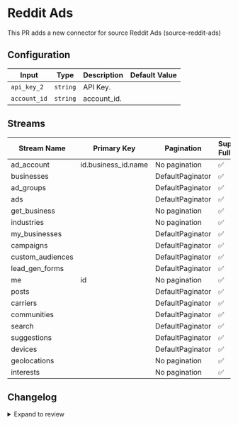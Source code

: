 # Reddit Ads
This PR adds a new connector for source Reddit Ads (source-reddit-ads)

## Configuration

| Input | Type | Description | Default Value |
|-------|------|-------------|---------------|
| `api_key_2` | `string` | API Key.  |  |
| `account_id` | `string` | account_id.  |  |

## Streams
| Stream Name | Primary Key | Pagination | Supports Full Sync | Supports Incremental |
|-------------|-------------|------------|---------------------|----------------------|
| ad_account | id.business_id.name | No pagination | ✅ |  ❌  |
| businesses |  | DefaultPaginator | ✅ |  ❌  |
| ad_groups |  | DefaultPaginator | ✅ |  ❌  |
| ads |  | DefaultPaginator | ✅ |  ❌  |
| get_business |  | No pagination | ✅ |  ❌  |
| industries |  | No pagination | ✅ |  ❌  |
| my_businesses |  | DefaultPaginator | ✅ |  ❌  |
| campaigns |  | DefaultPaginator | ✅ |  ❌  |
| custom_audiences |  | DefaultPaginator | ✅ |  ❌  |
| lead_gen_forms |  | DefaultPaginator | ✅ |  ❌  |
| me | id | No pagination | ✅ |  ❌  |
| posts |  | DefaultPaginator | ✅ |  ❌  |
| carriers |  | DefaultPaginator | ✅ |  ❌  |
| communities |  | DefaultPaginator | ✅ |  ❌  |
| search |  | DefaultPaginator | ✅ |  ❌  |
| suggestions |  | DefaultPaginator | ✅ |  ❌  |
| devices |  | DefaultPaginator | ✅ |  ❌  |
| geolocations |  | No pagination | ✅ |  ❌  |
| interests |  | No pagination | ✅ |  ❌  |

## Changelog

<details>
  <summary>Expand to review</summary>

| Version          | Date              | Pull Request | Subject        |
|------------------|-------------------|--------------|----------------|
| 0.0.1 | 2024-11-11 | [47213] (https://github.com/airbytehq/airbyte/pull/47213) | Initial release by [@itsxdamdam](https://github.com/itsxdamdam) via Connector Builder |

</details>

